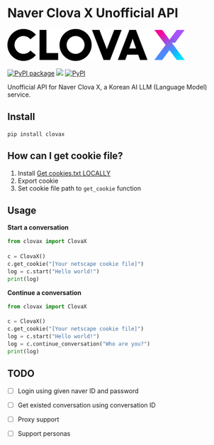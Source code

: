 # Naver Clova X Unofficial API


![clova-logo](https://raw.githubusercontent.com/mirusu400/CLOVA-X/main/doc/clova-logo.png)

<a href="https://pypi.org/project/clovax/"><img alt="PyPI package" src="https://img.shields.io/badge/pypi-clovax-green"></a>
<a href="https://github.com/mirusu400/CLOVA-X/stargazers"><img src="https://img.shields.io/github/stars/mirusu400/CLOVA-X?style=social"></a>
<a href="https://pypi.org/project/clovax/"><img alt="PyPI" src="https://img.shields.io/pypi/v/clovax"></a>

Unofficial API for Naver Clova X, a Korean AI LLM (Language Model) service.

## Install

```
pip install clovax
```

## How can I get cookie file?

1. Install [Get cookies.txt LOCALLY](https://chrome.google.com/webstore/detail/get-cookiestxt-locally/cclelndahbckbenkjhflpdbgdldlbecc)
2. Export cookie
3. Set cookie file path to `get_cookie` function

## Usage
**Start a conversation**
```python
from clovax import ClovaX

c = ClovaX()
c.get_cookie("[Your netscape cookie file]")
log = c.start("Hello world!")
print(log)
```

**Continue a conversation**
```python
from clovax import ClovaX

c = ClovaX()
c.get_cookie("[Your netscape cookie file]")
log = c.start("Hello world!")
log = c.continue_conversation("Who are you?")
print(log)
```



## TODO

* [ ] Login using given naver ID and password
* [ ] Get existed conversation using conversation ID
* [ ] Proxy support
* [ ] Support personas

